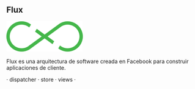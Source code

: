 ## Flux

![flux](media/images/flux.png)

Flux es una arquitectura de software creada en Facebook para construir aplicaciones de cliente.

· dispatcher · store · views · 